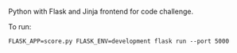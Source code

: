 Python with Flask and Jinja frontend for code challenge.

To run:
```
FLASK_APP=score.py FLASK_ENV=development flask run --port 5000
```
